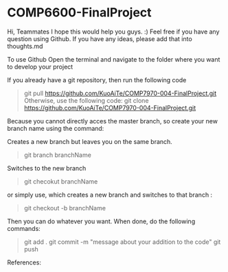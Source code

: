 # COMP6600-FinalProject

Hi, Teammates
I hope this would help you guys. :)
Feel free if you have any question using Github.
If you have any ideas, please add that into thoughts.md

To use Github
Open the terminal and navigate to the folder where you want to develop your project

If you already have a git repository, then run the following code
>git pull https://github.com/KuoAiTe/COMP7970-004-FinalProject.git
Otherwise, use the following code:
>git clone https://github.com/KuoAiTe/COMP7970-004-FinalProject.git

Because you cannot directly acces the master branch, so create your new branch name using the command:

Creates a new branch but leaves you on the same branch.
>git branch branchName

Switches to the new branch
>git checokut branchName

or simply use, which creates a new branch and switches to that branch :
>git checkout -b branchName

Then you can do whatever you want. When done, do the following commands:
>git add .
>git commit -m "message about your addition to the code"
>git push

References:
